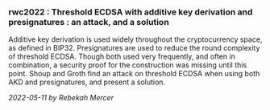 ### rwc2022 : Threshold ECDSA with additive key derivation and presignatures : an attack, and a solution

Additive key derivation is used widely throughout the cryptocurrency space, as defined in BIP32.
Presignatures are used to reduce the round complexity of threshold ECDSA. Though both used
very frequently, and often in combination, a security proof for the construction was missing until 
this point. Shoup and Groth find an attack on threshold ECDSA when using both AKD and presignatures,
and present a solution. 

*2022-05-11 by Rebekah Mercer*
